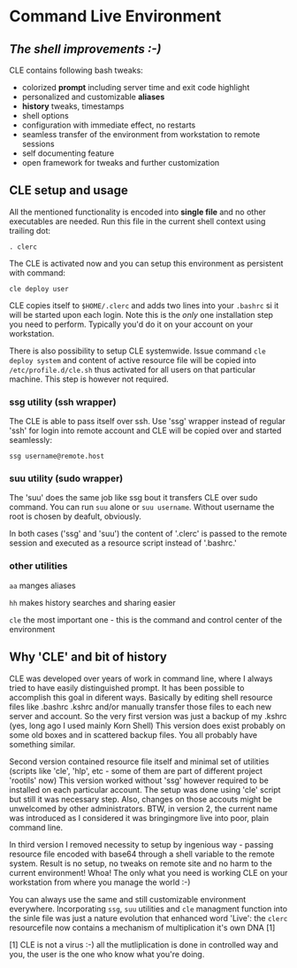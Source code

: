#   Command Live Environment
## _The shell improvements :-)_

CLE contains following bash tweaks:
 - colorized **prompt** including server time and exit code highlight
 - personalized and customizable **aliases**
 - **history** tweaks, timestamps
 - shell options
 - configuration with immediate effect, no restarts
 - seamless transfer of the environment from workstation to remote sessions
 - self documenting feature
 - open framework for tweaks and further customization
 

## CLE setup and usage
All the mentioned functionality is encoded into __single file__ and no other
executables are needed. Run this file in the current shell context using
trailing dot:

    . clerc

The CLE is activated now and you can setup this environment as persistent with
command:

    cle deploy user

CLE copies itself to `$HOME/.clerc` and adds two lines into your `.bashrc`
si it will be started upon each login. Note this is the *only* one
installation step you need to perform. Typically you'd do it on your account
on your workstation.

There is also possibility to setup CLE systemwide. Issue command
`cle deploy system` and content of active resource file will be copied
into `/etc/profile.d/cle.sh` thus activated for all users on that particular
machine. This step is however not required.


### ssg utility (ssh wrapper)

The CLE is able to pass itself over ssh. Use 'ssg' wrapper instead of regular
'ssh' for login into remote account and CLE will be copied over and started
seamlessly:

    ssg username@remote.host


### suu utility (sudo wrapper)

The 'suu' does the same job like ssg bout it transfers CLE over sudo command.
You can run `suu` alone or `suu username`. Without username the root
is chosen by deafult, obviously.

In both cases ('ssg' and  'suu') the content of '.clerc' is passed to the
remote session and executed as a resource script instead of '.bashrc.'


### other utilities
`aa` manges aliases

`hh` makes history searches and sharing easier

`cle` the most important one - this is the command and control center
      of the environment


## Why 'CLE' and bit of history

 CLE was developed over years of work in command line, where I always tried
to have easily distinguished prompt. It has been possible to accomplish
this goal in diferent ways. Basically by editing shell resource files like
.bashrc .kshrc and/or manually transfer those files to each new server and
account. So the very first version was just a backup of my .kshrc (yes, long
ago I used mainly Korn Shell) This version does exist probably on some old
boxes and in scattered backup files. You all probably have something similar.

 Second version contained resource file itself and minimal set of
utilities (scripts like 'cle', 'hlp', etc - some of them are part of different
project 'rootils' now) This version worked without 'ssg' however required to be
installed on each particular account. The setup was done using 'cle' script
but still it was necessary step. Also, changes on those accouts might be
unwelcomed by other administrators. BTW, in version 2, the current name was
introduced as I considered it was bringingmore live into poor, plain command
line.

 In third version I removed necessity to setup by ingenious way -
passing resource file encoded with base64 through a shell variable to the
remote system. Result is no setup, no tweaks on remote site and no harm
to the current environment! Whoa! The only what you need is working CLE on
your workstation from where you manage the world :-)

You can always use the same and still customizable environment everywhere.
Incorporating `ssg`, `suu` utilities and `cle` managment function into the
sinle file was just a nature evolution that enhanced word 'Live': the `clerc`
resourcefile now contains a mechanism of multiplication it's own DNA [1]


[1] CLE is not a virus :-) all the mutliplication is done in controlled way
and you, the user is the one who know what you're doing.
